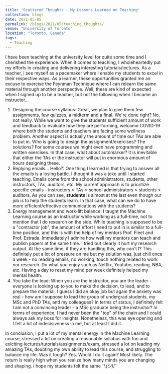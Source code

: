 ```yaml
---
title: 'Scattered Thoughts - My Lessons Learned on Teaching'
collection: blogs
date: 2021-05-05
permalink: /blogs/2021/05/teaching_thoughts/
venue: "University of Toronto"
location: "Toronto, Canada"
tags:
  - Teaching
---
```


I have been teaching at the university level for quite some time and I cherished the experience. When it comes to teaching, I wholeheartedly put my efforts in creating and delivering interesting tutorials/lectures. As a teacher, I see myself as a pacemaker where I enable my students to excel in their respective ways. As a learner, these opportunities granted me an excuse to exercise the Feynman Technique where I can relearn the same material through another perspective. Well, these are kind of expected when I signed up to be a teacher, but not the following when I became an instructor...

1. Designing the course syllabus: Great, we plan to give them few assignments, few quizzes, a midterm and a final. We're done right? No, not really. While we want to give the students sufficient amount of work and feedback to evaluate how they are performing, welcome COVID-19 where both the students and teachers are facing some wellness problem. Another aspect is actually the amount of time our TAs are able to put in. Who is going to design the assignment/exercises? The solutions? For some courses we might even have programming and written exercises. In that case, what about automarker? It is inevitable that either the TAs or the instructor will put in enormous amount of hours designing these.
2. Replying emails... Hello?: One thing I learned is that trying to answer all the emails is a losing battle. I thought it was a joke until I started teaching. Emails come from the school administrators, students, other instructors, TAs, auditors, etc. My current approach is to prioritize specific emails - instructors > TAs > school administrators > students > auditors. As you can see, **students** is almost at the last even though our job is to help the students learn. In that case, what can we do to have more efficient/effective communications with the students?
3. Energy management and work-lift balance: I taught the Machine Learning course as an instructor while working as a full-time, not to mention that I do research on the side. While teaching is supposed to be a "contractor job", the amount of effort I need to put in is similar to a full-time position, and this is with the help of my mentors Prof. Fleet and Prof. Estrada. Immediately I admire how well my mentors can teach and publish papers at the same time. I tried but clearly it hurt my research output. At the same time, if they are handling this, why can't I? This definitely put a lot of pressure on me but my solution was, just chill once a week - no reading emails, no working, touch nothing related to work nor research. Do what you enjoy such as Netflix, Youtube, reading, NBA, etc. Having a day to reset my mind per week definitely helped my mental health.
4. You take the lead: When you are the instructor, you are the leader - everyone is looking up to you to make the decision, to lead, and to prepare the material. I guess I did an okay job but again the anxiety was real - how am I suppose to lead the group of undergrad students, my MSc and PhD TAs, and my colleagues? In terms of status, I definitely felt I am not a convincing leader - a MSc graduate being the instructor? In terms of experience, I had never been the "top" of the chain and I could always ask my boss for insights. Nonetheless, this was eye opening and I felt a lot of indecisiveness in me, but at least I did it.

In conclusion, I put a lot of my mental energy in the Machine Learning course, stressed a lot on creating a reasonable syllabus with fun and exiciting lectures/tutorials/assignments/exam, stressed a lot on leading my amazing TAs, doubting my own ability to lead this course, and struggling to balance my life. Was it tough? Yes. Would I do it again? Most likely. The return is really high when you realize how many minds you are changing and shaping. I hope my students felt the same ¯\\_(ツ)_/¯
